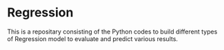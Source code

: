 # Regression
This is a repositary consisting of the Python codes to build different types of Regression model to evaluate and predict various results.
